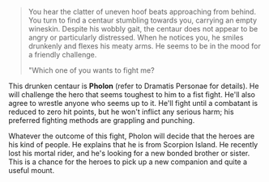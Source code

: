 >You hear the clatter of uneven hoof beats approach­ing from behind. You turn to find a centaur stumbling towards you, carrying an empty wineskin. Despite his wobbly gait, the centaur does not appear to be angry or particularly distressed. When he notices you, he smiles drunkenly and flexes his meaty arms. He seems to be in the mood for a friendly challenge. 
>
>"Which one of you wants to fight me?

This drunken centaur is **Pholon** (refer to Dramatis Personae for details). He will challenge the hero that seems toughest to him to a fist fight. He'll also agree to wrestle anyone who seems up to it. He'll fight until a com­batant is reduced to zero hit points, but he won't inflict any serious harm; his preferred fighting methods are grappling and punching. 

Whatever the outcome of this fight, Pholon will decide that the heroes are his kind of people. He explains that he is from Scorpion Island. He recently lost his mortal rider, and he's looking for a new bonded brother or sister. This is a chance for the heroes to pick up a new companion and quite a useful mount. 